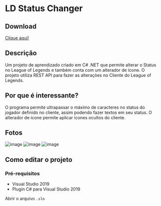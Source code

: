 # LD Status Changer

## Download

[Clique aqui!](https://github.com/jpfpontes/lol-statuschanger/releases)

## Descrição
Um projeto de aprendizado criado em C# .NET que permite alterar o Status no League of Legends e também conta com um alterador de ícone.
O projeto utiliza REST API para fazer as alterações no Cliente do League of Legends.

## Por que é interessante?

O programa permite ultrapassar o máximo de caracteres no status do jogador definido no cliente, assim podendo fazer textos em seu status.
O alterador de ícone permite aplicar ícones ocultos do cliente.

## Fotos

![image](https://user-images.githubusercontent.com/87252241/154387547-63f18400-6b1e-4e83-83b9-9598c89235d8.png)
![image](https://user-images.githubusercontent.com/87252241/154387574-b3892707-ba3f-4416-9287-4afbaf311dab.png)
![image](https://user-images.githubusercontent.com/87252241/154387478-9915821d-7891-4e53-afe5-283682941403.png)

## Como editar o projeto

### Pré-requisitos
- Visual Studio 2019
- Plugin C# para Visual Studio 2019

Abrir o arquivo `.sln`

